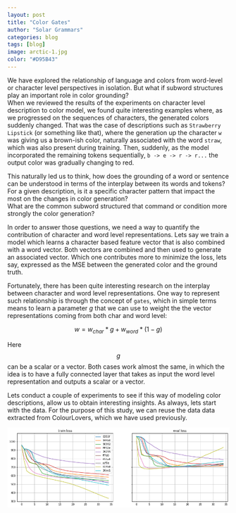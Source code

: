 ```yaml
---
layout: post
title: "Color Gates"
author: "Solar Grammars"
categories: blog
tags: [blog]
image: arctic-1.jpg
color: "#D95B43"
---
```


We have explored the relationship of language and  colors
from  word-level or character  level perspectives in isolation. But 
what if subword structures play an important role in color grounding?  
When we reviewed the results of the experiments on character level 
description to color model, we found quite interesting  examples where, 
as we progressed on the sequences of characters,  the generated colors 
suddenly changed. That was the case of descriptions such as `Strawberry Lipstick` 
(or something like that), where the generation up the character `w` was giving us 
a brown-ish color, naturally associated with the word `straw`, which was also 
present during training.  Then, suddenly, as the model incorporated the remaining 
tokens sequentially, `b -> e -> r -> r...` the output color was gradually 
changing to red. 

This naturally led us to think, how does the grounding of a word or sentence 
can be understood in terms of the interplay
between its words and tokens? For a given description, is it a specific 
character pattern that impact the most on the changes in color  generation?  
What are the common subword structured that command or condition more strongly 
the color generation? 

In order to answer those questions, we need a way to quantify the contribution of 
character and word level representations. Lets say we train a model which 
learns a character based feature vector that is also
combined with a word vector. Both vectors are combined 
and then used to generate an associated vector. 
Which one contributes more to minimize the loss, lets
say, expressed as the MSE between the generated color and the ground truth. 

Fortunately, there has been quite interesting research
on the interplay between character and  word level representations. One way to 
represent such relationship is through the concept of `gates`, which in simple 
terms means to learn a parameter $g$ that we can 
use to weight the the vector representations coming from both char  and word level:

$$w = w_{char} * g +  w_{word} * (1-g)$$ 

Here $$g$$ can be a scalar or a vector. Both
cases work almost the same, in which the idea is to have a fully connected layer that takes
as input the word level representation and  outputs a scalar or a vector. 

Lets conduct a couple of experiments to see if this way of modeling color descriptions, 
allow us to obtain interesting insights. As always, lets start with the data. For the 
purpose of this study, we can reuse the data
data extracted from ColourLovers, which we have used previously. 


![](/assets/img/blog/color-gates-img/losses.png) 